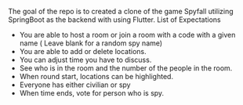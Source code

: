 The goal of the repo is to created a clone of the game Spyfall utilizing SpringBoot as the backend with using Flutter. 
List of Expectations
- You are able to host a room or join a room with a code with a given name ( Leave blank for a random spy name)
- You are able to add or delete locations. 
- You can adjust time you have to discuss.
- See who is in the room and the number of the people in the room.
- When round start, locations can be highlighted.
- Everyone has either civilian or spy
- When time ends, vote for person who is spy.
